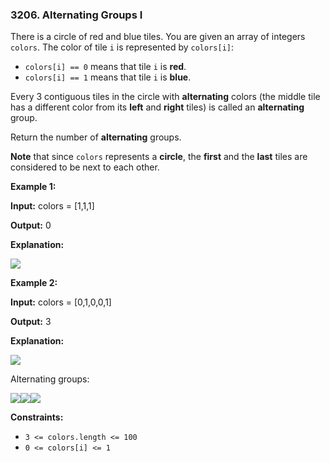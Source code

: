 ### 3206\. Alternating Groups I

There is a circle of red and blue tiles. You are given an array of integers `colors`. The color of tile `i` is represented by `colors[i]`:

*   `colors[i] == 0` means that tile `i` is **red**.
*   `colors[i] == 1` means that tile `i` is **blue**.

Every 3 contiguous tiles in the circle with **alternating** colors (the middle tile has a different color from its **left** and **right** tiles) is called an **alternating** group.

Return the number of **alternating** groups.

**Note** that since `colors` represents a **circle**, the **first** and the **last** tiles are considered to be next to each other.

**Example 1:**

**Input:** colors = \[1,1,1\]

**Output:** 0

**Explanation:**

![](https://assets.leetcode.com/uploads/2024/05/16/image_2024-05-16_23-53-171.png)

**Example 2:**

**Input:** colors = \[0,1,0,0,1\]

**Output:** 3

**Explanation:**

![](https://assets.leetcode.com/uploads/2024/05/16/image_2024-05-16_23-47-491.png)

Alternating groups:

**![](https://assets.leetcode.com/uploads/2024/05/16/image_2024-05-16_23-50-441.png)**![](https://assets.leetcode.com/uploads/2024/05/16/image_2024-05-16_23-48-211.png)**![](https://assets.leetcode.com/uploads/2024/05/16/image_2024-05-16_23-49-351.png)**

**Constraints:**

*   `3 <= colors.length <= 100`
*   `0 <= colors[i] <= 1`
